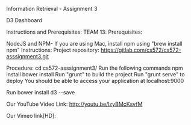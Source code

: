 Information Retrieval - Assignment 3

D3 Dashboard

Instructions and Prerequisites:
TEAM 13:
Prerequisites:

NodeJS and NPM- If you are using Mac, install npm using "brew install npm"
Instructions:
Project repository: https://gitlab.com/cs572/cs572-asssignment3.git

Procedure:
cd cs572-asssignment3/
Run the following commands
npm install
bower install
Run "grunt" to build the project
Run "grunt serve" to deploy
You should be able to access your application at localhost:9000

Run bower install d3 --save

Our YouTube Video Link: 
http://youtu.be/lzyBMcKsvfM

Our Vimeo link[HD]: